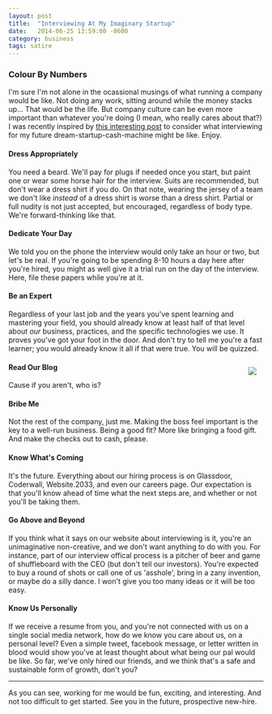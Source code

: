 ```yaml
---
layout: post
title:  "Interviewing At My Imaginary Startup"
date:   2014-06-25 13:59:00 -0600
category: business
tags: satire
---
```


### Colour By Numbers

I'm sure I'm not alone in the ocassional musings of what running a company would be like. Not doing any work, sitting around while the money stacks up... That would be the life. But company culture can be even more important than whatever you're doing (I mean, who really cares about that?) I was recently inspired by [this interesting post](http://blog.42floors.com/interviewing-at-a-startup/) to consider what interviewing for my future dream-startup-cash-machine might be like. Enjoy.
<!--more-->

#### Dress Appropriately
You need a beard. We'll pay for plugs if needed once you start, but paint one or wear some horse hair for the interview. Suits are recommended, but don't wear a dress shirt if you do. On that note, wearing the jersey of a team we don't like _instead_ of a dress shirt is worse than a dress shirt. Partial or full nudity is not just accepted, but encouraged, regardless of body type. We're forward-thinking like that.

#### Dedicate Your Day
We told you on the phone the interview would only take an hour or two, but let's be real. If you're going to be spending 8-10 hours a day here after you're hired, you might as well give it a trial run on the day of the interview. Here, file these papers while you're at it. 

#### Be an Expert
Regardless of your last job and the years you've spent learning and mastering your field, you should already know at least half of that level about _our_ business, practices, and the specific technologies we use. It proves you've got your foot in the door. And don't try to tell me you're a fast learner; you would already know it all if that were true. You will be quizzed.

<div style="float:right; padding:1em;">
<img src="http://stockfresh.com/files/p/photography33/m/51/1890504_stock-photo-angry-boss-about-to-hit-employee-with-clip-board.jpg" />
</div>

#### Read Our Blog
Cause if you aren't, who is?

#### Bribe Me
Not the rest of the company, just me. Making the boss feel important is the key to a well-run business. Being a good fit? More like bringing a food gift. And make the checks out to cash, please.

#### Know What's Coming
It's the future. Everything about our hiring process is on Glassdoor, Coderwall, Website.2033, and even our careers page. Our expectation is that you'll know ahead of time what the next steps are, and whether or not you'll be taking them.

#### Go Above and Beyond
If you think what it says on our website about interviewing is it, you're an unimaginative non-creative, and we don't want anything to do with you. For instance, part of our interview offical process is a pitcher of beer and game of shuffleboard with the CEO (but don't tell our investors). You're expected to buy a round of shots or call one of us 'asshole', bring in a zany invention, or maybe do a silly dance. I won't give you too many ideas or it will be too easy.

#### Know Us Personally
If we receive a resume from you, and you're not connected with us on a single social media network, how do we know you care about us, on a personal level? Even a simple tweet, facebook message, or letter written in blood would show you've at least thought about what being our pal would be like. So far, we've only hired our friends, and we think that's a safe and sustainable form of growth, don't you?
<hr />
As you can see, working for me would be fun, exciting, and interesting. And not too difficult to get started. See you in the future, prospective new-hire.
